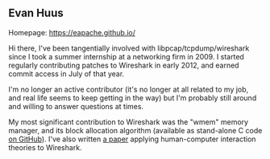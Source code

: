 ## Evan Huus

Homepage: <https://eapache.github.io/>

Hi there, I've been tangentially involved with libpcap/tcpdump/wireshark since I took a summer internship at a networking firm in 2009. I started regularly contributing patches to Wireshark in early 2012, and earned commit access in July of that year.

I'm no longer an active contributor (it's no longer at all related to my job, and real life seems to keep getting in the way) but I'm probably still around and willing to answer questions at times.

My most significant contribution to Wireshark was the "wmem" memory manager, and its block allocation algorithm (available as stand-alone C code [on GitHub](https://github.com/eapache/wof_alloc)). I've also written [a paper](https://eapache.github.io/assets/Huus2013_Wireshark_HCI.pdf) applying human-computer interaction theories to Wireshark.